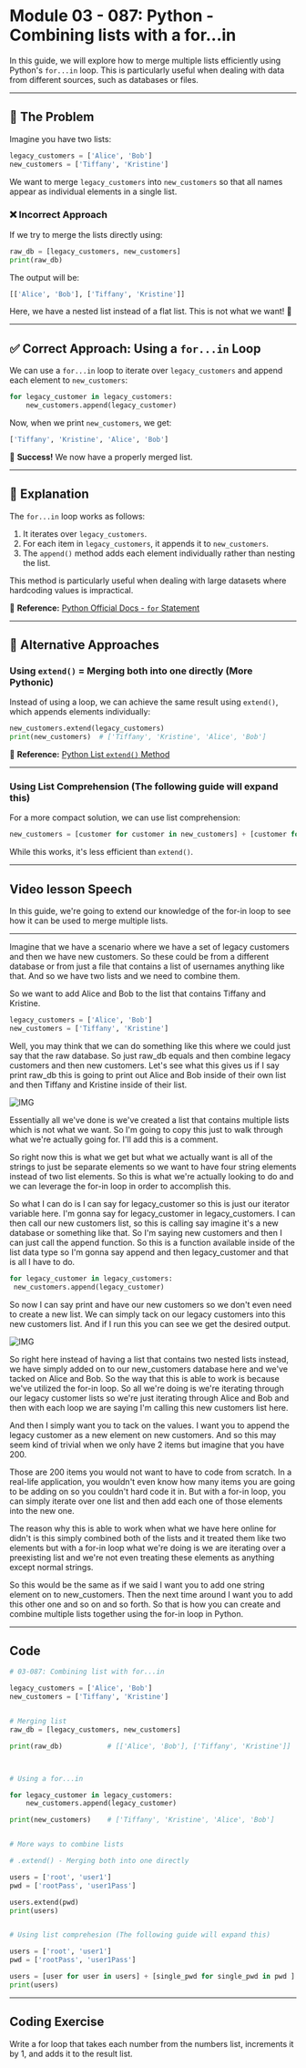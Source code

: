 # Module 03 - 087: Python - Combining lists with a for...in

In this guide, we will explore how to merge multiple lists efficiently using Python's `for...in` loop. This is particularly useful when dealing with data from different sources, such as databases or files.

---

## 📌 The Problem

Imagine you have two lists:

```python
legacy_customers = ['Alice', 'Bob']
new_customers = ['Tiffany', 'Kristine']
```

We want to merge `legacy_customers` into `new_customers` so that all names appear as individual elements in a single list.

### ❌ Incorrect Approach

If we try to merge the lists directly using:

```python
raw_db = [legacy_customers, new_customers]
print(raw_db)
```

The output will be:

```python
[['Alice', 'Bob'], ['Tiffany', 'Kristine']]
```

Here, we have a nested list instead of a flat list. This is not what we want! 🚨

---

## ✅ Correct Approach: Using a `for...in` Loop

We can use a `for...in` loop to iterate over `legacy_customers` and append each element to `new_customers`:

```python
for legacy_customer in legacy_customers:
    new_customers.append(legacy_customer)
```

Now, when we print `new_customers`, we get:

```python
['Tiffany', 'Kristine', 'Alice', 'Bob']
```

🎯 **Success!** We now have a properly merged list.

---

## 📖 Explanation

The `for...in` loop works as follows:

1. It iterates over `legacy_customers`.
2. For each item in `legacy_customers`, it appends it to `new_customers`.
3. The `append()` method adds each element individually rather than nesting the list.

This method is particularly useful when dealing with large datasets where hardcoding values is impractical.

🔗 **Reference:** [Python Official Docs - `for` Statement](https://docs.python.org/3/reference/compound_stmts.html#the-for-statement)

---

## 📝 Alternative Approaches

### **Using `extend()`**  = Merging both into one directly (More Pythonic)

Instead of using a loop, we can achieve the same result using `extend()`, which appends elements individually:

```python
new_customers.extend(legacy_customers)
print(new_customers)  # ['Tiffany', 'Kristine', 'Alice', 'Bob']
```

🔗 **Reference:** [Python List `extend()` Method](https://docs.python.org/3/tutorial/datastructures.html#more-on-lists)

****

### **Using List Comprehension** (The following guide will expand this)

For a more compact solution, we can use list comprehension:

```python
new_customers = [customer for customer in new_customers] + [customer for customer in legacy_customers]
```

While this works, it's less efficient than `extend()`.

****

## Video lesson Speech

In this guide, we're going to extend our knowledge of the for-in loop to see how it can be used to merge multiple lists.

****

Imagine that we have a scenario where we have a set of legacy customers and then we have new customers. So these could be from a different database or from just a file that contains a list of usernames anything like that. And so we have two lists and we need to combine them.

So we want to add Alice and Bob to the list that contains Tiffany and Kristine.

```python
legacy_customers = ['Alice', 'Bob']
new_customers = ['Tiffany', 'Kristine']
```

Well, you may think that we can do something like this where we could just say that the raw database. So just raw_db equals and then combine legacy customers and then new customers. Let's see what this gives us if I say print raw_db this is going to print out Alice and Bob inside of their own list and then Tiffany and Kristine inside of their list.

![IMG](./03-087_IMG1.png)

Essentially all we've done is we've created a list that contains multiple lists which is not what we want. So I'm going to copy this just to walk through what we're actually going for. I'll add this is a comment.

So right now this is what we get but what we actually want is all of the strings to just be separate elements so we want to have four string elements instead of two list elements. So this is what we're actually looking to do and we can leverage the for-in loop in order to accomplish this.

So what I can do is I can say for legacy_customer so this is just our iterator variable here. I'm gonna say for legacy_customer in legacy_customers. I can then call our new customers list, so this is calling say imagine it's a new database or something like that. So I'm saying new customers and then I can just call the append function. So this is a function available inside of the list data type so I'm gonna say append and then legacy_customer and that is all I have to do.

```python
for legacy_customer in legacy_customers:
 new_customers.append(legacy_customer)
```

So now I can say print and have our new customers so we don't even need to create a new list. We can simply tack on our legacy customers into this new customers list. And if I run this you can see we get the desired output.

![IMG](./03-087_IMG2.png)

So right here instead of having a list that contains two nested lists instead, we have simply added on to our new_customers database here and we've tacked on Alice and Bob. So the way that this is able to work is because we've utilized the for-in loop. So all we're doing is we're iterating through our legacy customer lists so we're just iterating through Alice and Bob and then with each loop we are saying I'm calling this new customers list here.

And then I simply want you to tack on the values. I want you to append the legacy customer as a new element on new customers. And so this may seem kind of trivial when we only have 2 items but imagine that you have 200.

Those are 200 items you would not want to have to code from scratch. In a real-life application, you wouldn't even know how many items you are going to be adding on so you couldn't hard code it in. But with a for-in loop, you can simply iterate over one list and then add each one of those elements into the new one.

The reason why this is able to work when what we have here online for didn't is this simply combined both of the lists and it treated them like two elements but with a for-in loop what we're doing is we are iterating over a preexisting list and we're not even treating these elements as anything except normal strings.

So this would be the same as if we said I want you to add one string element on to new_customers. Then the next time around I want you to add this other one and so on and so forth. So that is how you can create and combine multiple lists together using the for-in loop in Python.

****

## Code

```python
# 03-087: Combining list with for...in

legacy_customers = ['Alice', 'Bob']
new_customers = ['Tiffany', 'Kristine']


# Merging list
raw_db = [legacy_customers, new_customers]

print(raw_db)           # [['Alice', 'Bob'], ['Tiffany', 'Kristine']]



# Using a for...in

for legacy_customer in legacy_customers:
    new_customers.append(legacy_customer)

print(new_customers)    # ['Tiffany', 'Kristine', 'Alice', 'Bob']


# More ways to combine lists

# .extend() - Merging both into one directly

users = ['root', 'user1']
pwd = ['rootPass', 'user1Pass']

users.extend(pwd)
print(users)


# Using list comprehesion (The following guide will expand this)

users = ['root', 'user1']
pwd = ['rootPass', 'user1Pass']

users = [user for user in users] + [single_pwd for single_pwd in pwd ]
print(users)
```

****

## Coding Exercise

Write a for loop that takes each number from the numbers list, increments it by 1, and adds it to the result list.

```python

```
